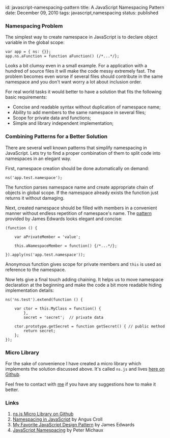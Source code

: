 id:     javascript-namespacing-pattern
title:  A JavaScript Namespacing Pattern
date:   December 09, 2010
tags:   javascript,namespacing
status: published

### Namespacing Problem

The simplest way to create namespace in JavaScript is to declare object variable in the global scope:

    var app = { ns: {}};
    app.ns.aFunction = function aFunction() (/*...*/};
    
Looks a bit clumsy even in a small example.
For a application with a hundred of source files it will make the code messy extremely fast.
The problem becomes even worse if several files should contribute in the same namespace
and you don't want worry a lot about inclusion order.

For real world tasks it would better to have a solution that fits the following basic requirements:

*   Concise and readable syntax without duplication of namespace name;
*   Ability to add members to the same namespace in several files;
*   Scope for private data and functions;
*   Simple and library independent implementation;

### Combining Patterns for a Better Solution

There are several well known patterns that simplify namespacing in JavaScript.
Lets try to find a proper combination of them to split code into namespaces in an elegant way.

First, namespace creation should be done automatically on demand:

    ns('app.test.namespace');

The function parses namespace name and create appropriate chain of objects in global scope.
If the namespace already exists the function just returns it without damaging.

Next, created namespace should be filled with members in a convenient manner
without endless repetition of namespace's name.
The [pattern][edwards] provided by James Edwards looks elegant and concise:

    (function () {

        var aPrivateMember = 'value';
     
        this.aNamespaceMember = function() {/*...*/};
    
    }).apply(ns('app.test.namespace'));

Anonymous function gives scope for private members and `this` is used as reference to the namespace.

Now lets give a final touch adding chaining.
It helps us to move namespace declaration at the beginning
and make the code a bit more readable hiding implementation details:

    ns('ns.test').extend(function () {

        var ctor = this.MyClass = function() {
            },
            secret = 'secret';  // private data

        ctor.prototype.getSecret = function getSecret() { // public method
            return secret;
        };
    });
    
### Micro Library

For the sake of convenience I have created a micro library which implements the solution discussed above.
It's called `ns.js` and lives [here on Github][source].

Feel free to contact with [me][about] if you have any suggestions how to make it better.

### Links

1. [ns.js Micro Library on Github][source]
2. [Namespacing in JavaScript][croll] by Angus Croll
3. [My Favorite JavaScript Design Pattern][edwards] by James Edwards
4. [JavaScript Namespacing][michaux] by Peter Michaux


[source]: http://github.com/yushchenko/ns.js "ns.js source code"
[croll]: http://javascriptweblog.wordpress.com/2010/12/07/namespacing-in-javascript/
[edwards]: http://blogs.sitepoint.com/2010/11/30/my-favorite-javascript-design-pattern/
[michaux]: http://michaux.ca/articles/javascript-namespacing
[about]: /about/
